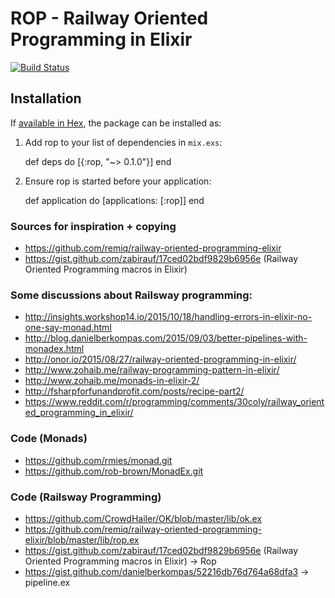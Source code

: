 # ROP - Railway Oriented Programming in Elixir


[![Build Status](https://travis-ci.org/ruby2elixir/rop.png)](https://travis-ci.org/ruby2elixir/rop)


## Installation

If [available in Hex](https://hex.pm/docs/publish), the package can be installed as:

  1. Add rop to your list of dependencies in `mix.exs`:

        def deps do
          [{:rop, "~> 0.1.0"}]
        end

  2. Ensure rop is started before your application:

        def application do
          [applications: [:rop]]
        end


### Sources for inspiration + copying
  - https://github.com/remiq/railway-oriented-programming-elixir
  - https://gist.github.com/zabirauf/17ced02bdf9829b6956e (Railway Oriented Programming macros in Elixir)


### Some discussions about Railsway programming:
  - http://insights.workshop14.io/2015/10/18/handling-errors-in-elixir-no-one-say-monad.html
  - http://blog.danielberkompas.com/2015/09/03/better-pipelines-with-monadex.html
  - http://onor.io/2015/08/27/railway-oriented-programming-in-elixir/
  - http://www.zohaib.me/railway-programming-pattern-in-elixir/
  - http://www.zohaib.me/monads-in-elixir-2/
  - http://fsharpforfunandprofit.com/posts/recipe-part2/
  - https://www.reddit.com/r/programming/comments/30coly/railway_oriented_programming_in_elixir/


### Code (Monads)

  - https://github.com/rmies/monad.git
  - https://github.com/rob-brown/MonadEx.git

### Code (Railsway Programming)

  - https://github.com/CrowdHailer/OK/blob/master/lib/ok.ex
  - https://github.com/remiq/railway-oriented-programming-elixir/blob/master/lib/rop.ex
  - https://gist.github.com/zabirauf/17ced02bdf9829b6956e (Railway Oriented Programming macros in Elixir) -> Rop
  - https://gist.github.com/danielberkompas/52216db76d764a68dfa3 -> pipeline.ex
